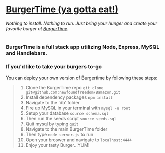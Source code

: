 # [BurgerTime (ya gotta eat!)](https://burgertime-app.herokuapp.com/)

*Nothing to install. Nothing to run.  Just bring your hunger and create your favorite burger at [BurgerTime](https://burgertime-app.herokuapp.com/).*
<br>
<br>
### BurgerTime is a full stack app utilizing Node, Express, MySQL and Handlebars.

### If you'd like to take your burgers to-go
You can deploy your own version of Burgertime by following these steps:

> 1. Clone the BurgerTime repo `git clone git@github.com:newfoundfreedom/Bamazon.git`
> 2. Install dependency packages `npm install`
> 2. Navigate to the 'db' folder 
> 3. Fire up MySQL in your terminal with `mysql -u root`
> 4. Setup your database `source schema.sql`
> 5. Then run the seeds script `source seeds.sql`
> 6. Quit mysql by typing `quit`
> 7. Navigate to the main BurgerTime folder
> 8. Then type `node server.js` to run
> 9. Open your broswer and navigate to `localhost:4444`
> 10. Enjoy your tasty Burger...YUM!
